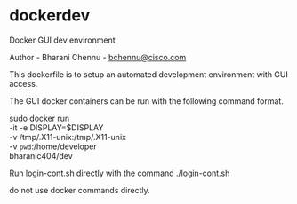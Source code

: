 # dockerdev
Docker GUI dev environment

Author - Bharani Chennu - bchennu@cisco.com

This dockerfile is to setup an automated development environment with GUI access.

The GUI docker containers can be run with the following command format.

sudo docker run \
           -it -e DISPLAY=$DISPLAY \
           -v /tmp/.X11-unix:/tmp/.X11-unix \
           -v `pwd`:/home/developer \
           bharanic404/dev
           
Run login-cont.sh directly with the command ./login-cont.sh <container-name>

do not use docker commands directly.
